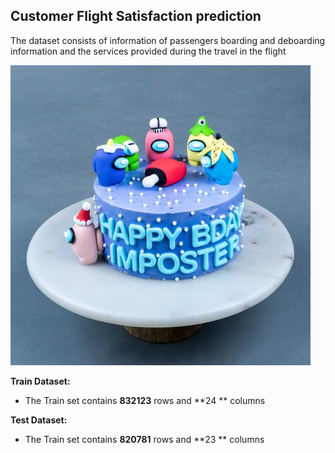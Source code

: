 ## Customer Flight Satisfaction prediction
The dataset consists of information of passengers boarding  and deboarding information and the services provided during the travel in the flight 

![enter image description here](https://github.com/yogeshchoubey/Customer-Flight-Satisfaction-predction-/blob/main/among-us-cake-6-designer-cakes-bakers-art-eat-cake-today-birthday-cake-delivery-klpjmalaysia-148216_large.jpg?raw=true)

**Train Dataset:**
- The Train set contains **832123** rows and **24 ** columns 

**Test Dataset:**
- The Train set contains **820781** rows and **23 ** columns 
